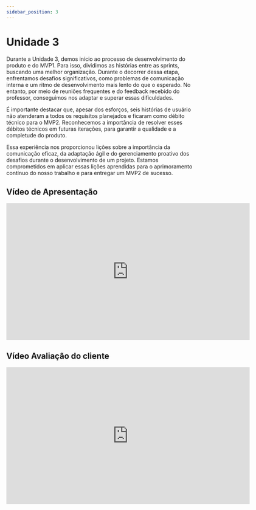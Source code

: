 ```yaml
---
sidebar_position: 3
---
```


# Unidade 3

Durante a Unidade 3, demos início ao processo de desenvolvimento do produto e do MVP1. Para isso, dividimos as histórias entre as sprints, buscando uma melhor organização. Durante o decorrer dessa etapa, enfrentamos desafios significativos, como problemas de comunicação interna e um ritmo de desenvolvimento mais lento do que o esperado. No entanto, por meio de reuniões frequentes e do feedback recebido do professor, conseguimos nos adaptar e superar essas dificuldades.

É importante destacar que, apesar dos esforços, seis histórias de usuário não atenderam a todos os requisitos planejados e ficaram como débito técnico para o MVP2. Reconhecemos a importância de resolver esses débitos técnicos em futuras iterações, para garantir a qualidade e a completude do produto.

Essa experiência nos proporcionou lições sobre a importância da comunicação eficaz, da adaptação ágil e do gerenciamento proativo dos desafios durante o desenvolvimento de um projeto. Estamos comprometidos em aplicar essas lições aprendidas para o aprimoramento contínuo do nosso trabalho e para entregar um MVP2 de sucesso.

## Vídeo de Apresentação

<iframe src="https://unbbr-my.sharepoint.com/personal/211041099_aluno_unb_br/_layouts/15/embed.aspx?UniqueId=7dfb1568-a322-4e52-a076-d7ec5952e1c1&embed=%7B%22ust%22%3Atrue%2C%22hv%22%3A%22CopyEmbedCode%22%7D&referrer=StreamWebApp&referrerScenario=EmbedDialog.Create" width="640" height="360" frameborder="0" scrolling="no" allowfullscreen title="Meu Filme 2.mov"></iframe>

## Vídeo Avaliação do cliente

<iframe src="https://unbbr-my.sharepoint.com/personal/211041099_aluno_unb_br/_layouts/15/embed.aspx?UniqueId=45dd02af-5148-422e-bff5-817bb42abc05&embed=%7B%22ust%22%3Atrue%2C%22hv%22%3A%22CopyEmbedCode%22%7D&referrer=StreamWebApp&referrerScenario=EmbedDialog.Create" width="640" height="360" frameborder="0" scrolling="no" allowfullscreen title="WhatsApp Video 2023-06-12 at 22.15.46.mp4"></iframe>

